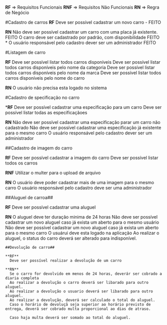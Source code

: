 **RF** => Requisitos Funcionais
**RNF** => Requisitos Não Funcionais
**RN** => Regra de Negócio


#Cadastro de carros
  **RF**
    Deve ser possível cadastrar um novo carro - FEITO
   
  **RN**
    Não deve ser possível cadastrar um carro com uma placa já existente. FEITO
    O carro deve ser cadastrado por padrão, com disponibilidade FEITO
    * O usuário responsável pelo cadastro dever ser um administrador FEITO

#Listagem de carro
   
  **RF**
    Deve ser possível listar todos carros disponíveis
    Deve ser possível listar todos carros disponíveis pelo nome da categoria
    Deve ser possível listar todos carros disponíveis pelo nome da marca
    Deve ser possível listar todos carros disponíveis pelo nome do carro

  **RN**
    O usuário não precisa esta logado no sistema

  #Cadastro de specificação no carro

  ***RF**
    Deve ser possível cadastrar uma especificação para um carro
    Deve ser possível listar todas as especificaçãoes
  
  **RN**
    Não deve ser possível cadastrar uma especificação parar um carro não cadastrado
    Não deve ser possível cadastrar uma especificação já existente para o mesmo carro
    O usuário responsável pelo cadastro dever ser um administrador

##Cadastro de imagem do carro

  **RF**
    Deve ser possível cadastrar a imagem do carro
    Deve ser possível listar todos os carros

  **RNF**
    Utilizar o multer para o upload de arquivo

  **RN**
    O usuário deve poder cadastrar mais de uma imagem  para o mesmo carro
    O usuário responsável pelo cadastro deve ser uma administrador


##Aluguel de carroa##

  **RF**
    Deve ser possível cadastrar uma aluguel
  
  **RN**
    O aluguel deve ter duração minima de 24 horas
    Não deve ser possível cadastrar um novo aluguel caso já exista um aberto para o mesmo usuário
    Não deve ser possível cadastrar um novo aluguel caso já exista um aberto para o mesmo carro
    O usuárui deve esta logado na aplicação
    Ao realizar o aluguel, o status do carro deverá  ser alterado para indisponível.

    ##Devolução de carro##

    **RF**
      Deve ser possível realizar a devolução de um carro

    **RN**
      Se o carro for devolvido em menos de 24 horas, deverár ser cobrado a diaria completa
      Ao realizar a devolução o carro deverá ser libarado para outro aluguel.
      Ao realizar a devolução o usuario deverá ser libarado para outro aluguel.
      Ao realizar a devolução, deverá ser calculado o total do aluguel.
      Caso o horário de devoluçã seja superior ao horário previsto de entrega, deverá ser cobrado multa proporcional ao dias de atraso.

      Caso haja multa deverá ser somado ao total do aluguel.

